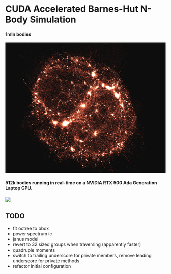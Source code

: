 # CUDA Accelerated Barnes-Hut N-Body Simulation

#### 1mln bodies

![](1mln-clusters.png)

#### 512k bodies running in real-time on a NVIDIA RTX 500 Ada Generation Laptop GPU.

![](red-clusters.gif)

## TODO

- fit octree to bbox
- power spectrum ic
- janus model
- revert to 32 sized groups when traversing (apparently faster)
- quadruple moments
- switch to trailing underscore for private members, remove leading underscore for private methods
- refactor initial configuration
